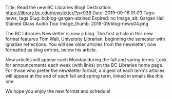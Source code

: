 Title: Read the new BC Libraries Blog!
Destination: https://library.bc.edu/newsletter/?p=936
Date: 2019-09-16 01:03
Tags: news, tags 
Slug: bcblog-gargan-stained
Expired: no
Image_alt: Gargan Hall Stained Glass Audio Tour
Image_thumb: 2019-09/blog-news04.png

The BC Libraries Newsletter is now a blog. The first article in this new format features Tom Wall, University Librarian, beginning the semester with Ignatian reflections. You will see older articles from the newsletter, now formatted as blog entries, below his article.

New articles will appear each Monday during the fall and spring terms. Look for announcements each week (with links) on the BC Libraries home page. For those who prefer the newsletter format, a digest of each term's articles will appear at the end of each fall and spring term, linked in emails like this one.

We hope you enjoy the new format and schedule!